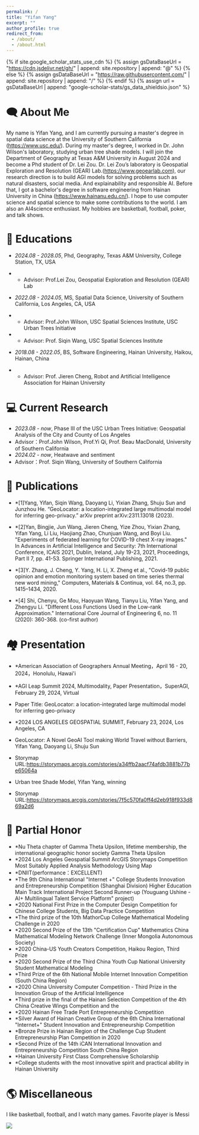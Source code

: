 ```yaml
---
permalink: /
title: "Yifan Yang"
excerpt: ""
author_profile: true
redirect_from: 
  - /about/
  - /about.html
---
```


{% if site.google_scholar_stats_use_cdn %}
{% assign gsDataBaseUrl = "https://cdn.jsdelivr.net/gh/" | append: site.repository | append: "@" %}
{% else %}
{% assign gsDataBaseUrl = "https://raw.githubusercontent.com/" | append: site.repository | append: "/" %}
{% endif %}
{% assign url = gsDataBaseUrl | append: "google-scholar-stats/gs_data_shieldsio.json" %}

<span class='anchor' id='about-me'></span>

# 🗨 About Me
My name is Yifan Yang, and I am currently pursuing a master's degree in spatial data science at the University of Southern California (https://www.usc.edu/). During my master's degree, I worked in Dr. John Wilson's laboratory, studying urban tree shade models. I will join the Department of Geography at Texas A&M University in August 2024 and become a Phd student of Dr. Lei Zou. Dr. Lei Zou’s laboratory is Geospatial Exploration and Resolution (GEAR) Lab.(https://www.geoearlab.com), our research direction is to build AGI models for solving problems such as natural disasters, social media. And explainability and responsible AI. Before that, I got a bachelor's degree in software engineering from Hainan University in China (https://www.hainanu.edu.cn/). I hope to use computer science and spatial science to make some contributions to the world. I am also an AI4science enthusiast. My hobbies are basketball, football, poker, and talk shows.

# 📖 Educations
- *2024.08 - 2028.05*, Phd, Geography, Texas A&M University, College Station, TX, USA
- * Advisor: Prof.Lei Zou, Geospatial Exploration and Resolution (GEAR) Lab
    
- *2022.08 - 2024.05*, MS, Spatial Data Science, University of Southern California, Los Angeles, CA, USA
- * Advisor: Prof.John Wilson, USC Spatial Sciences Institute, USC Urban Trees Initiative
- * Advisor: Prof. Siqin Wang, USC Spatial Sciences Institute
    
- *2018.08 - 2022.05*, BS, Software Engineering, Hainan University, Haikou, Hainan, China
- * Advisor: Prof. Jieren Cheng, Robot and Artificial Intelligence Association for Hainan University

# 💻 Current Research
- *2023.08 - now*, Phase III of the USC Urban Trees Initiative: Geospatial Analysis of the City and County of Los Angeles
-  Advisor：Prof.John Wilson, Prof.Yi Qi, Prof. Beau MacDonald, University of Southern California
- *2024.02 - now*, Heatwave and sentiment
-  Advisor：Prof. Siqin Wang, University of Southern California


# 📕 Publications
- *[1]Yang, Yifan, Siqin Wang, Daoyang Li, Yixian Zhang, Shuju Sun and Junzhou He. “GeoLocator: a location-integrated large multimodal model for inferring geo-privacy.” arXiv preprint arXiv:2311.13018 (2023).
  
- *[2]Yan, Bingjie, Jun Wang, Jieren Cheng, Yize Zhou, Yixian Zhang, Yifan Yang, Li Liu, Haojiang Zhao, Chunjuan Wang, and Boyi Liu. "Experiments of federated learning for COVID-19 chest X-ray images." In Advances in Artificial Intelligence and Security: 7th International Conference, ICAIS 2021, Dublin, Ireland, July 19-23, 2021, Proceedings, Part II 7, pp. 41-53. Springer International Publishing, 2021.
  
- *[3]Y. Zhang, J. Cheng, Y. Yang, H. Li, X. Zheng et al., "Covid-19 public opinion and emotion monitoring system based on time series thermal new word mining," Computers, Materials & Continua, vol. 64, no.3, pp. 1415–1434, 2020.

- *[4] Shi, Chenyu, Ge Mou, Haoyuan Wang, Tianyu Liu, Yifan Yang, and Zhengyu Li. "Different Loss Functions Used in the Low-rank Approximation." International Core Journal of Engineering 6, no. 11 (2020): 360-368. (co-first author)

# 🏘 Presentation
- *American Association of Geographers Annual Meeting，April 16 - 20, 2024，Honolulu, Hawai'i

- *AGI Leap Summit 2024, Multimodality, Paper Presentation，SuperAGI, February 29, 2024, Virtual
-  Paper Title: GeoLocator: a location-integrated large multimodal model for inferring geo-privacy

- *2024 LOS ANGELES GEOSPATIAL SUMMIT, February 23, 2024, Los Angeles, CA
-  GeoLocator: A Novel GeoAI Tool making World Travel without Barriers, Yifan Yang, Daoyang Li, Shuju Sun 
-  Storymap URL:https://storymaps.arcgis.com/stories/a34ffb2aacf74afdb3881b77be65064a
-  Urban tree Shade Model, Yifan Yang, winning
-  Storymap URL:https://storymaps.arcgis.com/stories/7f5c570fa0ff4d2eb918f933d869a2d6

  
# 👑 Partial Honor
- *Nu Theta chapter of Gamma Theta Upsilon, lifetime membership, the international geographic honor society Gamma Theta Upsilon
- *2024 Los Angeles Geospatial Summit ArcGIS Storymaps Competition Most Suitably Applied Analysis Methodology Using Map
- *DNIIT(performance：EXCELLENT)
- *The 9th China International "Internet +" College Students Innovation and Entrepreneurship Competition (Shanghai Division) Higher Education Main Track International Project Second Runner-up (Youguang Ushine - AI+ Multilingual Talent Service Platform" project)
- *2020 National First Prize in the Computer Design Competition for Chinese College Students, Big Data Practice Competition
- *The third prize of the 10th MathorCup College Mathematical Modeling Challenge in 2020                               
- *2020 Second Prize of the 13th "Certification Cup" Mathematics China Mathematical Modeling Network Challenge (Inner Mongolia Autonomous Society)                            
- *2020 China-US Youth Creators Competition, Haikou Region, Third Prize
- *2020 Second Prize of the Third China Youth Cup National University Student Mathematical Modeling           
- *Third Prize of the 6th National Mobile Internet Innovation Competition (South China Region)                           
- *2020 China University Computer Competition - Third Prize in the Innovation Group of the Artificial Intelligence
- *Third prize in the final of the Hainan Selection Competition of the 4th China Creative Wings Competition and the
- *2020 Hainan Free Trade Port Entrepreneurship Competition
- *Silver Award of Hainan Creative Group of the 6th China International "Internet+" Student Innovation and Entrepreneurship Competition
- *Bronze Prize in Hainan Region of the Challenge Cup Student Entrepreneurship Plan Competition in 2020       
- *Second Prize of the 14th iCAN International Innovation and Entrepreneurship Competition South China Region
- *Hainan University First Class Comprehensive Scholarship
- *College students with the most innovative spirit and practical ability in Hainan University                               

# 🌎 Miscellaneous
[comment]: <> ( I am recording some of my works and thoughts in form of blog.)
I like basketball, football, and I watch many games. Favorite player is Messi

<body>
<a href="https://clustrmaps.com/site/1bvzy"  title="Visit tracker"><img src="//www.clustrmaps.com/map_v2.png?d=ew9JD5D1fDG0V7A7Uc0mx-mp4-J3v9AA6jUiCkkFMXA&cl=ffffff" /></a>
</body>
